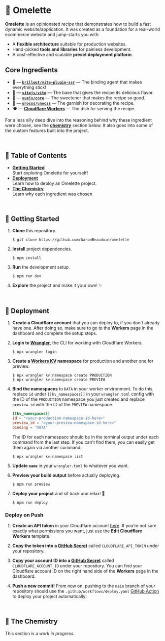 <br> <!-- ———————————————————————————————————————————————————————————————————————————————————————————————————— -->


# 🍳 Omelette

**Omelette** is an opinionated _recipe_ that demonstrates how to build a fast dynamic website/application. It was created as a foundation for a real-world ecommerce website and jump-starts you with:

- A **flexible architecture** suitable for production websites.
- Hand-picked **tools and libraries** for painless development.
- A cost-effective and scalable **preset deployment platform**.


## Core Ingredients

- 🍯 — [**`brillout/vite-plugin-ssr`**](https://vite-plugin-ssr.com) — The binding agent that makes everything stick!
- 🥘 — [**`vitejs/vite`**](https://vitejs.dev) — The base that gives the recipe its delicious flavor.
- 🍫 — [**`vuejs/core`**](https://vuejs.org) — The sweetener that makes the recipe so good.
- 🍇 — [**`unocss/unocss`**](https://uno.antfu.me) — The garnish for decorating the recipe.
- 🍽 — [**Cloudflare Workers**](https://workers.cloudflare.com) — The dish for serving the recipe.

For a less silly deep dive into the reasoning behind why these ingredient were chosen, see the [**chemistry**](#-the-chemistry) section below. It also goes into some of the custom features built into the project.


<br> <!-- ———————————————————————————————————————————————————————————————————————————————————————————————————— -->


## 📙 Table of Contents

- [**Getting Started**](#-getting-started)  
  Start exploring Omelette for yourself!
- [**Deployment**](#-deployment)  
  Learn how to deploy an Omelette project.
- [**The Chemistry**](#-the-chemistry)  
  Learn why each ingredient was chosen.


<br> <!-- ———————————————————————————————————————————————————————————————————————————————————————————————————— -->


## 🐣 Getting Started

1. **Clone** this repository.

    ```
    $ git clone https://github.com/AaronBeaudoin/omelette
    ```

2. **Install** project dependencies.

    ```
    $ npm install
    ```

3. **Run** the development setup.

    ```
    $ npm run dev
    ```

4. **Explore** the project and make it your own! ✨


<br> <!-- ———————————————————————————————————————————————————————————————————————————————————————————————————— -->


## 🚀 Deployment

1. **Create a Cloudflare account** that you can deploy to, if you don't already have one. After doing so, make sure to go to the **Workers** page in the dashboard and complete the setup steps.

2. **Login to [Wrangler](https://developers.cloudflare.com/workers/wrangler/get-started)**, the CLI for working with Cloudflare Workers.

    ```
    $ npx wrangler login
    ```

3. **Create a [Workers KV](https://developers.cloudflare.com/workers/learning/how-kv-works) namespace** for production and another one for preview.

    ```
    $ npx wrangler kv:namespace create PRODUCTION
    $ npx wrangler kv:namespace create PREVIEW
    ```

4. **Bind the namespaces** to `DATA` in your worker environment. To do this, replace `id` under `[[kv_namespaces]]` in your `wrangler.toml` config with the ID of the `PRODUCTION` namespace you just created and replace `preview_id` with the ID of the `PREVIEW` namespace.

    ```toml
    [[kv_namespaces]]
    id = "<your-production-namespace-id-here>"
    preview_id = "<your-preview-namespace-id-here>"
    binding = "DATA"
    ```

   The ID for each namespace should be in the terminal output under each command from the last step. If you can't find them, you can easily get them again via another command.

   ```
   $ npx wrangler kv:namespace list
   ```

5. **Update `name`** in your `wrangler.toml` to whatever you want.

6. **Preview your build output** before actually deploying.

    ```
    $ npm run preview
    ```

7. **Deploy your project** and sit back and relax! 🍹

    ```
    $ npm run deploy
    ```


### Deploy on Push

1. **Create an API token** in your Cloudflare account [here](https://dash.cloudflare.com/profile/api-tokens). If you're not sure exactly what permissions you want, just use the **Edit Cloudflare Workers** template.

2. **Copy the token into a [GitHub Secret](https://docs.github.com/en/actions/security-guides/encrypted-secrets#creating-encrypted-secrets-for-a-repository)** called `CLOUDFLARE_API_TOKEN` under your repository.

3. **Copy your account ID into a [GitHub Secret](https://docs.github.com/en/actions/security-guides/encrypted-secrets#creating-encrypted-secrets-for-a-repository)** called `CLOUDFLARE_ACCOUNT_ID` under your repository. You can find your Cloudflare account ID on the right hand side of the **Workers** page in the dashboard.

4. **Push a new commit!** From now on, pushing to the `main` branch of your repository should use the `.github/workflows/deploy.yaml` [GitHub Action](https://docs.github.com/en/actions) to deploy your project automatically!


<br> <!-- ———————————————————————————————————————————————————————————————————————————————————————————————————— -->


## 🥼 The Chemistry

This section is a _work in progress_.


<!--

## The Story

I'm someone who likes to be on the cutting edge, so when I started learning web development I went _all in_ on the [Jamstack](https://jamstack.org). I had battled with WordPress, so I was ready for the "future" of web development. I deployment a website for my job using a full-static architecture with [Nuxt.js](https://nuxtjs.org) on [Firebase](https://firebase.google.com). It was overall quite a success, but I also learned a lot about the drawbacks of the typical Jamstack architecture as well.

One of the core idea of the Jamstack architecture is that by pre-rendering all your pages during the build process you can make your site crazy fast by only serving _static content_ to the client/browser. This content is cached and deployed on edge locations around the world so the client/browser is always communicating with a server as close as possible to their geographical location. Many applications are then designed to handle further navigation on the client-side for even greater percieved performance.

For some really simple sites this can be _perfect_, but it also comes with a whole slew of new issues:

- All updates to site content either require a full re-build, or depend on client-side logic, hurting SEO.
- Many "back-end" services aren't designed to be accessed entirely from the client/browser.
- Client-side navigation doesn't play well with many analytics solutions and adds complexity.
- At some point you'll likely end up creating middleware or serverless function anyways.

These are just a few of the real issues which I ran into myself when building a Jamstack ecommerce site. It is _possible_ to get around each of them, but eventually I felt that I had just gone from fighting WordPress to fighting the Jamestack architecture instead. Some platforms address some of these issues with creative approaches such as [Incremental Static Regeneration](https://nextjs.org/docs/basic-features/data-fetching/incremental-static-regeneration).

Of course, there is no perfect architecture to rule them all, but it turns out that the modern web is just entering a new phase of deployment tech which solves many of the problems—computing at the _edge_.

Edge computing is still quite new, so your options are limited, and there are drawbacks which are very important to consider. However, overall I would consider it a major step forward.

<hr>

When building a web application/site, one of the most time consuming parts is coming up with a fast, modern architecture and choosing your "stack"—that is, all the technologies you want to bring together in your project in order to make it work.

That way, you can jump right to the part where you actually create and deploy your project. The platforms of choice allow you to get up and running at an initial cost of zero.

- Built around a **flexible architecture** that works well for a wide range of use cases.
- Deployment and CI/CD platforms of choice both let you **get started at no cost**.
- Some of the most useful libraries are **already included** and ready to use.

 for Vite + Vue similar to [`antfu/vitesse`](https://github.com/antfu/vitesse), but focused on **server-side rendering** (SSR) via [`vite-plugin-ssr`](https://vite-plugin-ssr.com) and an opinionated deployment architecture strategy using [Vercel](https://vercel.com/home).


## Main Ingredients

- [**`vite-plugin-ssr`**](https://vite-plugin-ssr.com)  
  The glue that holds the whole project together.
- [**Vite**](https://vitejs.dev)  
  Development server and build process.
- [**Vue.js**](https://vuejs.org)  
  My favorite JavaScript framework.
- [**Cloudflare Workers**](https://workers.cloudflare.com)  
  Deployment shouldn't 
- [**GitHub Actions**](https://github.com/features/actions)  
  Deployment shouldn't 

## Tell Me More

There are _thousands_ of services/platforms out there that claim to help you "skip the decision-making process" and get right to the development process of your project. How is Omelette any different?

Each of those platforms out there are trying to get you to use their product, so you're not really looking at advice that is objectively trying to help you pick the best tools on the market. Omelette was created by Aaron Beaudoin (me), a solo developer who was fed up with all the marketing and wanted to just find a solid, scalable, and easy way to go from 0% to 100% building a web application/site for his job. Of course, I want you to use Omelette, otherwise I wouldn't have bothered sharing it—but that's just because I actually want to make your life easier in exchange for some sweet GitHub stars to slap on my resume—if you don't mind. 😁


## Docs Here

When choosing a stack for a website you have to make a lot of decisions. The research you'll do in order to make these decisions will likely take you days and require a lot of experimentation and testing. The aim of this repository is to help make your life easier by opinionatedly making most of these decisions for you. This document will describe what decisions were made for you and which ones you'll still need to make yourself.

- Talk about the chosen stack and the reason for each decision.


## Architectural Drawbacks

- Edge platforms don't use your standard Node.js runtime, so you'll need to ensure any libraries you use are capable of running in a "worker environment" and don't depend on Node.js or browser-specific API.
- You'll need to monitor your dependencies closely because by default most edge platforms limit the size of bundles you can deploy to 1 MB.


## Pending Issues

1. Logs are super ugly. Since the project has to run both Vite and Wrangler at the same time, and both really like to take over the whole terminal, I haven't found a clean way to mix everything. If nice terminal logs are important to you, the best solution right now is to run `npm run dev:manifest`, `npm run dev:manifest`, and `npm run dev:manifest` separately rather than just running `npm run dev`.


## Pending Ecosystem Issues

Issues are listed in order of most problematic to least problematic. All issues are related specifically to SSR unless otherwise specified.

1. [`vite/#9341`](https://github.com/vitejs/vite/issues/9341) — **HMR doesn't work for `.page.client.vue` files.**  
   _This issue also cases Tailwind CSS to break for `.page.client.vue` files. Lack of HMR generally results in a much slower development speed for CSS styling, and `.page.client.xyz` files are important for highly interactive pages that depend a lot on the client-side, such as cart or checkout pages._
2. [`vite-plugin-ssr/#411`](https://github.com/brillout/vite-plugin-ssr/issues/411) — **UnoCSS doesn't work for `.page.server.xyz`.**  
   _`.page.server.xyz` files are considered low-priority right now, but they're important for marketing pages that need to be super lightweight and fast. I personally feel that this issue should be higher priority._
3. [`vite-plugin-md/#112`](https://github.com/antfu/vite-plugin-md/issues/112) — **Component auto-importing doesn't work for `.md` files.**  
   _You can always just manually import the component, or not use components in your `.md` files, so this issue is really just a minor annoyance. And since it affects all SSR frameworks, it should be fixed soon._


### Included Libraries

Automatically include some common useful dependencies.

`lodash`, `date-fns`, `xregexp`, `@vueuse/core`, `vue-imask`

-->

